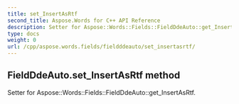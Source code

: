 ```yaml
---
title: set_InsertAsRtf
second_title: Aspose.Words for C++ API Reference
description: Setter for Aspose::Words::Fields::FieldDdeAuto::get_InsertAsRtf. 
type: docs
weight: 0
url: /cpp/aspose.words.fields/fieldddeauto/set_insertasrtf/
---
```

## FieldDdeAuto.set_InsertAsRtf method


Setter for Aspose::Words::Fields::FieldDdeAuto::get_InsertAsRtf. 

